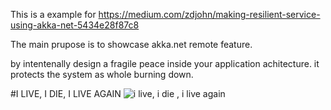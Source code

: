 This is a example for https://medium.com/zdjohn/making-resilient-service-using-akka-net-5434e28f87c8

The main prupose is to showcase akka.net remote feature.

by intentenally design a fragile peace inside your application achitecture.
it protects the system as whole burning down.

#I LIVE, I DIE, I LIVE AGAIN
![i live, i die , i live again](http://i.makeagif.com/media/6-02-2016/X0PGo3.gif)
